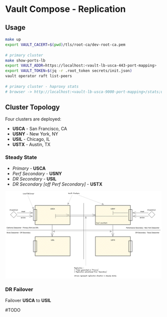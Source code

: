 # Vault Compose - Replication

## Usage
```sh
make up
export VAULT_CACERT=$(pwd)/tls/root-ca/dev-root-ca.pem

# primary cluster
make show-ports-lb
export VAULT_ADDR=https://localhost:<vault-lb-usca-443-port-mapping>
export VAULT_TOKEN=$(jq -r .root_token secrets/init.json)
vault operator raft list-peers

# primary cluster - haproxy stats
# browser -> http://localhost:<vault-lb-usca-9000-port-mapping>/stats;up
```

## Cluster Topology

Four clusters are deployed:
- **USCA** - San Francisco, CA
- **USNY** - New York, NY
- **USIL** - Chicago, IL
- **USTX** - Austin, TX

### Steady State
- *Primary* - **USCA**
- *Perf Secondary* - **USNY**
- *DR Secondary* - **USIL**
- *DR Secondary [off Perf Secondary]* - **USTX**

![cluster-topology-image](docs/topology.png)

### DR Failover
Failover **USCA** to **USIL**

\#TODO
